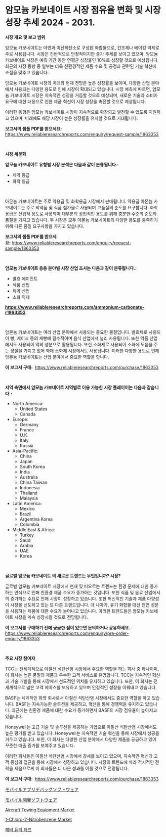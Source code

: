 <p><h1>암모늄 카보네이트 시장 점유율 변화 및 시장 성장 추세 2024 - 2031.</h1></p><p><strong>시장 개요 및 보고 범위</strong></p>
<p><p>암모늄 카보네이트는 아민과 이산화탄소로 구성된 화합물으로, 건조제나 베이킹 약제로 주로 사용됩니다. 시장은 전반적으로 안정적이지만 증가 추세를 보이고 있으며, 암모늄 카보네이트 시장은 예측 기간 동안 연평균 성장률인 10%로 성장할 것으로 예상됩니다. 최근의 시장 동향 중 일부는 더욱 친환경적인 제품 수요 및 공정과 관련된 기술 혁신에 초점을 맞추고 있습니다.</p><p>암모늄 카보네이트 시장의 미래와 현재 전망은 높은 성장률을 보이며, 다양한 산업 분야에서 사용되는 다양한 용도로 인해 시장이 확대되고 있습니다. 시장 예측에 따르면, 암모늄 카보네이트 시장은 지속적인 성장을 거듭할 것으로 예상되며, 새로운 기술과 소비자 요구에 대한 대응으로 인한 제품 혁신이 시장 성장을 촉진할 것으로 예상됩니다.</p><p>이러한 동향은 암모늄 카보네이트 시장이 지속적으로 확장되고 발전할 수 있도록 지원하고 있으며, 미래에도 해당 시장이 높은 성장률을 유지할 것으로 기대됩니다.</p></p>
<p><strong>보고서의 샘플 PDF를 받으세요:</strong> <a href="https://www.reliableresearchreports.com/enquiry/request-sample/1863353">https://www.reliableresearchreports.com/enquiry/request-sample/1863353</a></p>
<p>&nbsp;</p>
<p><strong>시장 세분화</strong></p>
<p><strong>암모늄 카보네이트 유형별 시장 분석은 다음과 같이 분류됩니다.:</strong></p>
<p><ul><li>제약 등급</li><li>화학 등급</li></ul></p>
<p>&nbsp;</p>
<p><p>아몬늄 카보네이트는 주로 약용급 및 화학용급 시장에서 판매됩니다. 약용급 아몬늄 카보네이트는 주로 의약품 및 식품 첨가물로 사용되며 고품질의 순도를 요구합니다. 화학용급은 산업적 용도로 사용되며 대부분의 상업적인 용도를 위해 충분한 수준의 순도와 품질을 가지고 있습니다. 두 시장은 모두 아몬늄 카보네이트의 다양한 용도를 충족하기 위해 다른 품질 요구사항을 가지고 있습니다.</p></p>
<p><strong>보고서의 샘플 PDF를 받으세요:</strong>&nbsp;<a href="https://www.reliableresearchreports.com/enquiry/request-sample/1863353">https://www.reliableresearchreports.com/enquiry/request-sample/1863353</a></p>
<p>&nbsp;</p>
<p><strong> 암모늄 카보네이트 응용 분야별 시장 산업 조사는 다음과 같이 분류됩니다.:</strong></p>
<p><ul><li>발효 에이전트</li><li>식품 산업</li><li>제약 산업</li><li>소화 약제</li></ul></p>
<p><strong><a href="https://www.reliableresearchreports.com/ammonium-carbonate-r1863353">https://www.reliableresearchreports.com/ammonium-carbonate-r1863353</a></strong></p>
<p>&nbsp;</p>
<p><p>암몬늄 카보네이트는 여러 산업 분야에서 사용되는 중요한 물질입니다. 발효제로 사용되어 빵, 케이크 등의 제빵에 필수적이며 음식 산업에서 널리 사용됩니다. 또한 약품 산업에서도 사용되어 약의 성분으로 활용됩니다. 또한 소화제로 사용되어 소화에 도움을 주는 성질을 가지고 있어 화재 소화제 시장에서도 사용됩니다. 이러한 다양한 용도로 인해 암몬늄 카보네이트는 산업 분야에서 중요한 역할을 합니다.</p></p>
<p><strong>이 보고서 구매:</strong>&nbsp; <a href="https://www.reliableresearchreports.com/purchase/1863353">https://www.reliableresearchreports.com/purchase/1863353</a></p>
<p>&nbsp;</p>
<p><strong>지역 측면에서 암모늄 카보네이트 지역별로 이용 가능한 시장 플레이어는 다음과 같습니다.:</strong></p>
<p><ul>
    <li>
        North America:
        <ul>
            <li>United States</li>
            <li>Canada</li>
        </ul>
    </li>
    <li>
        Europe:
        <ul>
            <li>Germany</li>
            <li>France</li>
            <li>U.K.</li>
            <li>Italy</li>
            <li>Russia</li>
        </ul>
    </li>
    <li>
        Asia-Pacific:
        <ul>
            <li>China</li>
            <li>Japan</li>
            <li>South Korea</li>
            <li>India</li>
            <li>Australia</li>
            <li>China Taiwan</li>
            <li>Indonesia</li>
            <li>Thailand</li>
            <li>Malaysia</li>
        </ul>
    </li>
    <li>
        Latin America:
        <ul>
            <li>Mexico</li>
            <li>Brazil</li>
            <li>Argentina Korea</li>
            <li>Colombia</li>
        </ul>
    </li>
    <li>
        Middle East & Africa:
        <ul>
            <li>Turkey</li>
            <li>Saudi</li>
            <li>Arabia</li>
            <li>UAE</li>
            <li>Korea</li>
        </ul>
    </li>
    </ul></p>
<p>&nbsp;</p>
<p><strong>글로벌 암모늄 카보네이트 의 새로운 트렌드는 무엇입니까? 시장?</strong></p>
<p><p>글로벌 암모늄 카보네이트 시장에서 현재 및 떠오르는 트렌드는 환경 문제에 대한 증가하는 인식으로 인해 친환경 제품 수요가 증가하는 것입니다. 또한 식품 및 음료 산업에서의 증가하는 수요로 인해 시장이 성장하고 있습니다. 또한 혁신적인 기술과 제품 다양성이 시장을 선도하고 있는 또 다른 트렌드입니다. 더 나아가, 유기 화합물 대신 천연 성분을 사용하는 제품에 대한 수요가 늘어나고 있습니다. 이러한 트렌드들은 암모늄 카보네이트 시장을 계속 성장시킬 것으로 전망됩니다.</p></p>
<p><strong>이 보고서를 구매하기 전에 궁금한 점이 있으면 문의하거나 공유하세요.</strong>- <a href="https://www.reliableresearchreports.com/enquiry/pre-order-enquiry/1863353">https://www.reliableresearchreports.com/enquiry/pre-order-enquiry/1863353</a></p>
<p>&nbsp;</p>
<p><strong>주요 시장 참여자</strong></p>
<p><p>TCC는 전세계적으로 아질산 석탄산염 시장에서 주요한 역할을 하는 회사 중 하나이며, 이 회사는 높은 품질의 제품과 우수한 고객 서비스로 유명합니다. TCC는 지속적인 혁신과 기술 개발을 통해 시장에서 선도적인 위치를 유지하고 있습니다. 또한, 이 회사는 전 세계적으로 넓은 고객 베이스를 보유하고 있으며 안정적인 성장을 이뤄내고 있습니다.</p><p>BASF는 세계적인 화학 회사로서 아질산 석탄산염 시장에서도 중요한 역할을 하고 있습니다. BASF는 지속가능한 솔루션을 제공하고, 혁신을 통해 경쟁력을 유지하고 있습니다. 최근에는 친환경 제품에 대한 수요가 증가하면서 BASF의 시장 점유율이 높아지고 있습니다.</p><p>Honeywell는 고급 기술 및 솔루션을 제공하는 기업으로 아질산 석탄산염 시장에서도 높은 평가를 받고 있습니다. Honeywell는 지속적인 기술 혁신을 통해 시장에서 성공을 거두고 있습니다. 또한, 이 회사는 다양한 산업 분야에서 다양한 제품을 공급하고 있어 꾸준한 매출 증가를 보여주고 있습니다.</p><p>이러한 회사들은 아질산 석탄산염 시장에서 강세를 보이고 있으며, 지속적인 혁신과 고객 중심의 접근을 통해 시장에서 성장하고 있습니다. 시장의 트렌드에 따라 적시적인 전략을 세움으로써 이 회사들은 더 나은 성과를 이룰 것으로 전망됩니다.</p></p>
<p><strong>이 보고서 구매:</strong>&nbsp;&nbsp;<a href="https://www.reliableresearchreports.com/purchase/1863353">https://www.reliableresearchreports.com/purchase/1863353</a></p>
<p><p><a href="https://github.com/dadanedu33/Market-Research-Report-List-1/blob/main/867051745062.md">モバイルアプリデバッグソフトウェア</a></p><p><a href="https://github.com/ihabdkwlxs948/Market-Research-Report-List-1/blob/main/522666345061.md">モバイル開発ソフトウェア</a></p><p><a href="https://www.linkedin.com/pulse/aircraft-towing-equipment-market-outlook-industry-overview-r1q8e?trackingId=xsIdH7wWHYjSc%2FnyU07m9g%3D%3D">Aircraft Towing Equipment Market</a></p><p><a href="https://issuu.com/reportprime-2/docs/1-chloro-2-nitrobenzene-market-size-2030.pptx">1-Chloro-2-Nitrobenzene Market</a></p><p><a href="https://medium.com/@stanleylyittle554467/%ED%97%A4%EB%B9%84-%EB%93%80%ED%8B%B0-%ED%83%80%ED%94%84-%EC%8B%9C%EC%9E%A5-%EA%B2%BD%EC%9F%81-%EB%B6%84%EC%84%9D-%EC%8B%9C%EC%9E%A5-%EB%8F%99%ED%96%A5-%EB%B0%8F-2031%EB%85%84%EA%B9%8C%EC%A7%80%EC%9D%98-%EC%98%88%EC%B8%A1-9b66c0c0f8c1">헤비 듀티 타프</a></p></p>